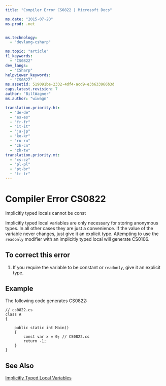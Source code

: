```yaml
---
title: "Compiler Error CS0822 | Microsoft Docs"

ms.date: "2015-07-20"
ms.prod: .net


ms.technology: 
  - "devlang-csharp"

ms.topic: "article"
f1_keywords: 
  - "CS0822"
dev_langs: 
  - "CSharp"
helpviewer_keywords: 
  - "CS0822"
ms.assetid: 519091be-2332-4df4-acd9-e3b633966b3d
caps.latest.revision: 7
author: "BillWagner"
ms.author: "wiwagn"

translation.priority.ht: 
  - "de-de"
  - "es-es"
  - "fr-fr"
  - "it-it"
  - "ja-jp"
  - "ko-kr"
  - "ru-ru"
  - "zh-cn"
  - "zh-tw"
translation.priority.mt: 
  - "cs-cz"
  - "pl-pl"
  - "pt-br"
  - "tr-tr"
---
```

# Compiler Error CS0822
Implicitly typed locals cannot be const  
  
 Implicitly typed local variables are only necessary for storing anonymous types. In all other cases they are just a convenience. If the value of the variable never changes, just give it an explicit type. Attempting to use the `readonly` modifier with an implicitly typed local will generate CS0106.  
  
## To correct this error  
  
1.  If you require the variable to be constant or `readonly`, give it an explicit type.  
  
## Example  
 The following code generates CS0822:  
  
```  
// cs0822.cs  
class A  
{  
  
    public static int Main()  
    {  
        const var x = 0; // CS0822.cs  
        return -1;  
    }  
}  
```  
  
## See Also  
 [Implicitly Typed Local Variables](../../csharp/programming-guide/classes-and-structs/implicitly-typed-local-variables.md)